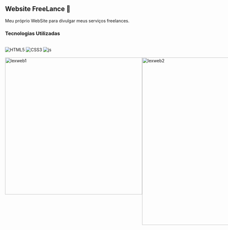 ## Website FreeLance 💼

Meu próprio WebSite para divulgar meus serviços freelances.

### Tecnologias Utilizadas

<div style="display: inline_block"><br/>
    <img align="center" alt="HTML5"src="https://img.shields.io/badge/HTML5-E34F26?style=for-the-badge&logo=html5&logoColor=white"/>
    <img align="center" alt="CSS3"src="https://img.shields.io/badge/CSS3-1572B6?style=for-the-badge&logo=css3&logoColor=white"/>
    <img align="center" alt="js"src="https://img.shields.io/badge/JavaScript-F7DF1E?style=for-the-badge&logo=javascript&logoColor=black"/>
</div><br/>

<div style="display: flex"><br/>
<img align="center" alt="lexweb1"src="https://github.com/muriloalvesx/LexWeb/assets/153781890/5c930ec8-cea4-4904-a530-1ecb3898e65e" width="450px"/>
<img align="center" alt="lexweb2"src="https://github.com/muriloalvesx/LexWeb/assets/153781890/ecc6e9b5-7b9b-45a5-b980-d6f4488e5893" width="550px"/>
</div><br/>
